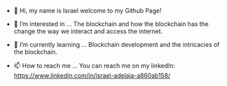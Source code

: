 - 👋 Hi, my name is Israel welcome to my Github Page!

- 👀 I’m interested in ...
The blockchain and how the blockchain has the change the way we interact and access the internet.

- 🌱 I’m currently learning ...
Blockchain development and the intricacies of the blockchain.

- 📫 How to reach me ...
You can reach me on my linkedIn: https://www.linkedin.com/in/israel-adelaja-a860ab158/
